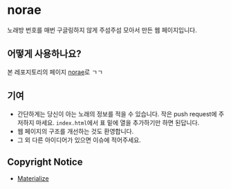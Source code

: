 # norae

노래방 번호를 매번 구글링하지 않게 주섬주섬 모아서 만든 웹 페이지입니다.



## 어떻게 사용하나요?

본 레포지토리의 페이지 [norae](https://3-24.github.io/norae)로 ㄱㄱ



## 기여

* 간단하게는 당신이 아는 노래의 정보를 적을 수 있습니다. 작은 push request에 주저하지 마세요. `index.html`에서 표 밑에 열을 추가하기만 하면 된답니다.
* 웹 페이지의 구조를 개선하는 것도 환영합니다.
* 그 외 다른 아이디어가 있으면 이슈에 적어주세요.



## Copyright Notice

* [Materialize](https://materializecss.com/)
